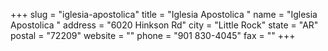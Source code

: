 +++
slug = "iglesia-apostolica"
title = "Iglesia Apostolica "
name = "Iglesia Apostolica "
address = "6020 Hinkson Rd"
city = "Little Rock"
state = "AR"
postal = "72209"
website = ""
phone = "901 830-4045"
fax = ""
+++
